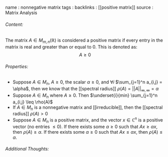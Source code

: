 name : nonnegative matrix
tags : 
backlinks : [[positive matrix]]
source : Matrix Analysis

###### Content:
The matrix $A \in M_{m,n}(\mathbb{R})$ is considered a positive matrix if every entry in the matrix is real and greater than or equal to 0. This is denoted as: $$A \geq 0$$

###### Properties:
- Suppose $A \in M_n$, $A \geq 0$, the scalar $\alpha \geq 0$, and $\forall i$ $\sum_{j=1}^n a_{i,j} = \alpha$, then we know that the [[spectral radius]] $\rho(A) = ||A||_{\infty,\infty} = \alpha$
- Suppose $A \in M_n$ where $A \geq 0$. Then $\underset{i}{min} \sum_{j=1}^n a_{i,j} \leq \rho(A)$
- If $A \in M_n$ is a nonnegative matrix and [[irreducible]], then the [[spectral radius]] $\rho(A) > 0$
- Suppose $A \in M_n$ is a positive matrix, and the vector $x \in \mathbb{C}^n$ is a positive vector (no entries $\leq 0$). If there exists some $\alpha \geq 0$ such that $Ax \geq \alpha x$, then $\rho(A) \geq \alpha$. If there exists some $\alpha \geq 0$ such that $Ax \leq \alpha x$, then $\rho(A) \leq \alpha$.

###### Additional Thoughts:
